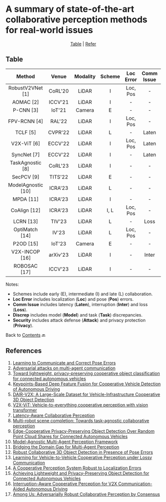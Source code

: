# A summary of state-of-the-art collaborative perception methods for real-world issues

<div align="center">
<p align="center">
<a href="#table">Table</a> |
<a href="#references">Refer</a> 
</p>
</div>

## Table
|   Method               |   Venue         | Modality         |       Scheme         |     Loc Error         |   Comm Issue         |     Discrep         |      Security         |    Code                                                                         |
|:----------------------:|:---------------:|:----------------:|:--------------------:|:---------------------:|:--------------------:|:-------------------:|:---------------------:|:-------------------------------------------------------------------------------:|
| RobustV2VNet [1]       | CoRL'20         | LiDAR            | I                    | Loc, Pos              | -                    | -                   | -                     | -                                                                               |
| AOMAC [2]              | ICCV'21         | LiDAR            | I                    | -                     | -                    | -                   | Attack                | -                                                                               |
| P-CNN [3]              | IoT'21          | Camera           | E                    | -                     | -                    | -                   | Privacy               | -                                                                               |
| FPV-RCNN [4]           | RAL'22          | LiDAR            | I                    | Loc, Pos              | -                    | -                   | -                     | [Link](https://github.com/YuanYunshuang/FPV_RCNN)                              |
| TCLF [5]               | CVPR'22         | LiDAR            | L                    | -                     | Laten                | -                   | -                     | [Link](https://github.com/AIR-THU/DAIR-V2X)                                     |
| V2X-ViT [6]            | ECCV'22         | LiDAR            | I                    | Loc, Pos              | Laten                | -                   | -                     | [Link](https://github.com/DerrickXuNu/v2x-vit)                                  |
| SyncNet [7]            | ECCV'22         | LiDAR            | I                    | -                     | Laten                | -                   | -                     | [Link](https://github.com/MediaBrain-SJTU/SyncNet)                              |
| TaskAgnostic [8]       | CoRL'23         | LiDAR            | I                    | -                     | -                    | Task                | -                     | [Link](https://github.com/coperception/star)                                    |
| SecPCV [9]             | TITS'22         | LiDAR            | E                    | -                     | -                    | -                   | Privacy               | -                                                                               |
| ModelAgnostic [10]     | ICRA'23         | LiDAR            | L                    | -                     | -                    | Model               | -                     | [Link](https://github.com/DerrickXuNu/model_anostic)                            |
| MPDA [11]              | ICRA'23         | LiDAR            | I                    | -                     | -                    | Model               | -                     | [Link](https://github.com/DerrickXuNu/MPDA)                                     |
| CoAlign [12]           | ICRA'23         | LiDAR            | I, L                 | Loc, Pos              | -                    | -                   | -                     | [Link](https://github.com/yifanlu0227/CoAlign)                                  |
| LCRN [13]              | TIV'23          | LiDAR            | L                    | -                     | Loss                 | -                   | -                     | -                                                                               |
| OptiMatch [14]         | IV'23           | LiDAR            | L                    | Loc, Pos              | -                    | -                   | -                     | -                                                                               |
| P2OD [15]              | IoT'23          | Camera           | E                    | -                     | -                    | -                   | Privacy               | -                                                                               |
| V2X-INCOP [16]         | arXiv'23        | LiDAR            | I                    | -                     | Inter                | -                   | -                     | -                                                                               |
| ROBOSAC [17]           | ICCV'23         | LiDAR            | I                    | -                     | -                    | -                   | Attack               | [Link](https://github.com/coperception/ROBOSAC)                                  |

Notes:
- Schemes include early (E), intermediate (I) and late (L) collaboration.
- **Loc Error** includes localization (**Loc**) and pose (**Pos**) errors.
- **Comm Issue** includes latency (**Laten**), interruption (**Inter**) and loss (**Loss**).
- **Discrep** includes model (**Model**) and task (**Task**) discrepancies.
- **Security** includes attack defense (**Attack**) and privacy protection (**Privacy**).

Back to [Contents](README.md) 🔙 

## References
1. [Learning to Communicate and Correct Pose Errors](https://arxiv.org/abs/2011.05289)
2. [Adversarial attacks on multi-agent communication](https://arxiv.org/abs/2101.06560)
3. [Toward lightweight, privacy-preserving cooperative object classification for connected autonomous vehicles](https://ieeexplore.ieee.org/document/9468670)
4. [Keypoints-Based Deep Feature Fusion for Cooperative Vehicle Detection of Autonomous Driving](https://arxiv.org/abs/2109.11615)
5. [DAIR-V2X: A Large-Scale Dataset for Vehicle-Infrastructure Cooperative 3D Object Detection](https://arxiv.org/abs/2204.05575)
6. [V2X-ViT: Vehicle-to-everything cooperative perception with vision transformer](https://arxiv.org/abs/2203.10638)
7. [Latency-Aware Collaborative Perception](https://arxiv.org/abs/2207.08560)
8. [Multi-robot scene completion: Towards task-agnostic collaborative perception](https://openreview.net/forum?id=hW0tcXOJas2)
9. [Edge-Cooperative Privacy-Preserving Object Detection Over Random Point Cloud Shares for Connected Autonomous Vehicles](https://ieeexplore.ieee.org/document/9928424)
10. [Model-Agnostic Multi-Agent Perception Framework](https://arxiv.org/abs/2203.13168)
11. [Bridging the Domain Gap for Multi-Agent Perception](https://arxiv.org/abs/2210.08451)
12. [Robust Collaborative 3D Object Detection in Presence of Pose Errors](https://arxiv.org/abs/2211.07214)
13. [Learning for Vehicle-to-Vehicle Cooperative Perception under Lossy Communication](https://arxiv.org/abs/2212.08273)
14. [A Cooperative Perception System Robust to Localization Errors](https://arxiv.org/abs/2210.06289)
15. [Achieving Lightweight and Privacy-Preserving Object Detection for Connected Autonomous Vehicles](https://ieeexplore.ieee.org/document/9913215)
16. [Interruption-Aware Cooperative Perception for V2X Communication-Aided Autonomous Driving](https://arxiv.org/abs/2304.11821)
17. [Among Us: Adversarially Robust Collaborative Perception by Consensus](https://arxiv.org/abs/2303.09495)

